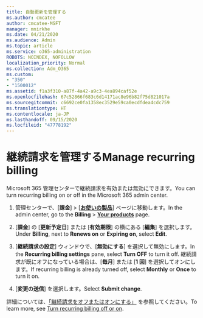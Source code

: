 ```yaml
---
title: 自動更新を管理する
ms.author: cmcatee
author: cmcatee-MSFT
manager: mnirkhe
ms.date: 04/21/2020
ms.audience: Admin
ms.topic: article
ms.service: o365-administration
ROBOTS: NOINDEX, NOFOLLOW
localization_priority: Normal
ms.collection: Adm_O365
ms.custom:
- "350"
- "1500012"
ms.assetid: f1a3f310-a87f-4a42-a9c3-4ea894caf52e
ms.openlocfilehash: 67c52866f683c6d14171ac8e96b82f75d821017a
ms.sourcegitcommit: c6692ce0fa1358ec3529e59ca0ecdfdea4cdc759
ms.translationtype: HT
ms.contentlocale: ja-JP
ms.lasthandoff: 09/15/2020
ms.locfileid: "47778192"
---
```

# <a name="manage-recurring-billing"></a><span data-ttu-id="85cf0-102">継続請求を管理する</span><span class="sxs-lookup"><span data-stu-id="85cf0-102">Manage recurring billing</span></span>

<span data-ttu-id="85cf0-103">Microsoft 365 管理センターで継続請求を有効または無効にできます。</span><span class="sxs-lookup"><span data-stu-id="85cf0-103">You can turn recurring billing on or off in the Microsoft 365 admin center.</span></span>
  
1. <span data-ttu-id="85cf0-104">管理センターで、[**課金**] \> [**[お使いの製品](https://go.microsoft.com/fwlink/p/?linkid=842054)**] ページに移動します。</span><span class="sxs-lookup"><span data-stu-id="85cf0-104">In the admin center, go to the **Billing** \> **[Your products](https://go.microsoft.com/fwlink/p/?linkid=842054)** page.</span></span>

2. <span data-ttu-id="85cf0-105">[**課金**] の [**更新予定日**] または [**有効期限**] の横にある [**編集**] を選択します。</span><span class="sxs-lookup"><span data-stu-id="85cf0-105">Under **Billing**, next to **Renews on** or **Expiring on**, select **Edit**.</span></span>

3. <span data-ttu-id="85cf0-106">[**継続請求の設定**] ウィンドウで、[**無効にする**] を選択して無効にします。</span><span class="sxs-lookup"><span data-stu-id="85cf0-106">In the **Recurring billing settings** pane, select **Turn OFF** to turn it off.</span></span> <span data-ttu-id="85cf0-107">継続請求が既にオフになっている場合は、[**毎月**] または [**1 回**] を選択してオンにします。</span><span class="sxs-lookup"><span data-stu-id="85cf0-107">If recurring billing is already turned off, select **Monthly** or **Once** to turn it on.</span></span>

4. <span data-ttu-id="85cf0-108">[**変更の送信**] を選択します。</span><span class="sxs-lookup"><span data-stu-id="85cf0-108">Select **Submit change**.</span></span>

<span data-ttu-id="85cf0-109">詳細については、[「継続請求をオフまたはオンにする」](https://docs.microsoft.com/microsoft-365/commerce/subscriptions/renew-your-subscription#turn-recurring-billing-off-or-on) を参照してください。</span><span class="sxs-lookup"><span data-stu-id="85cf0-109">To learn more, see [Turn recurring billing off or on](https://docs.microsoft.com/microsoft-365/commerce/subscriptions/renew-your-subscription#turn-recurring-billing-off-or-on).</span></span>
